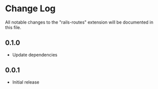 # Change Log

All notable changes to the "rails-routes" extension will be documented in this file.

## 0.1.0

- Update dependencies

## 0.0.1

- Initial release
